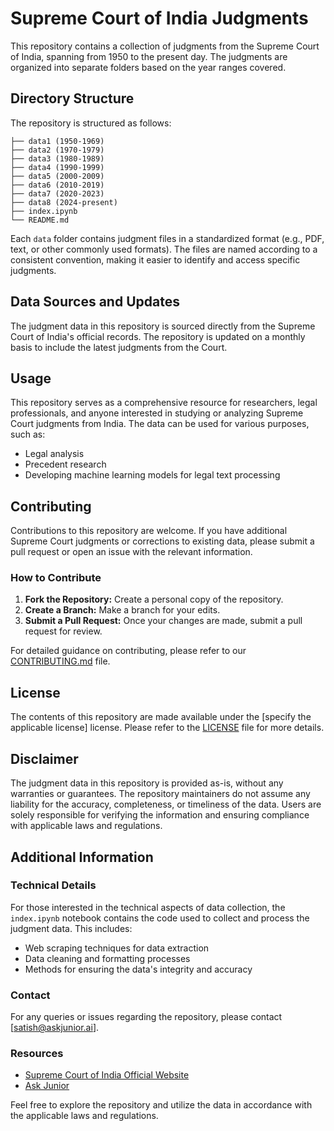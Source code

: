 # Supreme Court of India Judgments

This repository contains a collection of judgments from the Supreme Court of India, spanning from 1950 to the present day. The judgments are organized into separate folders based on the year ranges covered.

## Directory Structure

The repository is structured as follows:

```supreme-court-judgments/
├── data1 (1950-1969)
├── data2 (1970-1979)
├── data3 (1980-1989)
├── data4 (1990-1999)
├── data5 (2000-2009)
├── data6 (2010-2019)
├── data7 (2020-2023)
├── data8 (2024-present)
├── index.ipynb
└── README.md
```

Each `data` folder contains judgment files in a standardized format (e.g., PDF, text, or other commonly used formats). The files are named according to a consistent convention, making it easier to identify and access specific judgments.

## Data Sources and Updates

The judgment data in this repository is sourced directly from the Supreme Court of India's official records. The repository is updated on a monthly basis to include the latest judgments from the Court.

## Usage

This repository serves as a comprehensive resource for researchers, legal professionals, and anyone interested in studying or analyzing Supreme Court judgments from India. The data can be used for various purposes, such as:
- Legal analysis
- Precedent research
- Developing machine learning models for legal text processing

## Contributing

Contributions to this repository are welcome. If you have additional Supreme Court judgments or corrections to existing data, please submit a pull request or open an issue with the relevant information.

### How to Contribute

1. **Fork the Repository:** Create a personal copy of the repository.
2. **Create a Branch:** Make a branch for your edits.
3. **Submit a Pull Request:** Once your changes are made, submit a pull request for review.

For detailed guidance on contributing, please refer to our [CONTRIBUTING.md](CONTRIBUTING.md) file.

## License

The contents of this repository are made available under the [specify the applicable license] license. Please refer to the [LICENSE](LICENSE) file for more details.

## Disclaimer

The judgment data in this repository is provided as-is, without any warranties or guarantees. The repository maintainers do not assume any liability for the accuracy, completeness, or timeliness of the data. Users are solely responsible for verifying the information and ensuring compliance with applicable laws and regulations.

## Additional Information

### Technical Details

For those interested in the technical aspects of data collection, the `index.ipynb` notebook contains the code used to collect and process the judgment data. This includes:
- Web scraping techniques for data extraction
- Data cleaning and formatting processes
- Methods for ensuring the data's integrity and accuracy

### Contact

For any queries or issues regarding the repository, please contact [satish@askjunior.ai].

### Resources

- [Supreme Court of India Official Website](https://www.sci.gov.in)
- [Ask Junior](https://www.askjunior.ai/)

Feel free to explore the repository and utilize the data in accordance with the applicable laws and regulations.
